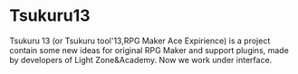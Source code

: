 Tsukuru13
=========
Tsukuru 13 (or Tsukuru tool'13,RPG Maker Ace Expirience) is a project contain some new ideas for original RPG Maker and support plugins, made by developers of Light Zone&Academy.
Now we work under interface.
